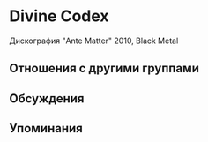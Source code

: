 # Divine Codex

Дискография
"Ante Matter" 2010, Black Metal

## Отношения с другими группами


## Обсуждения


## Упоминания


